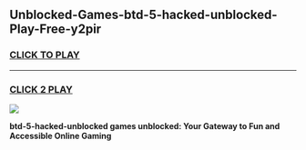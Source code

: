
## Unblocked-Games-btd-5-hacked-unblocked-Play-Free-y2pir
<h3>
<a href="https://premium76.site?title=btd-5-hacked-unblocked&ref=23A">CLICK TO PLAY</a></h3>
<hr>

<h3>
<a href="https://premium76.site?title=btd-5-hacked-unblocked&ref=23A">CLICK 2 PLAY</a>
  
</h3>

<a href="https://premium76.site?title=btd-5-hacked-unblocked&ref=23A"><img src="https://clearcache.store/games.png"></a>


**btd-5-hacked-unblocked games unblocked: Your Gateway to Fun and Accessible Online Gaming**
